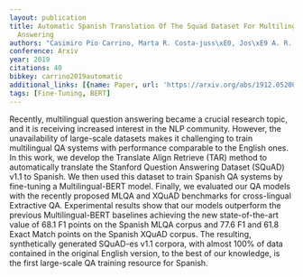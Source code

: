 ```yaml
---
layout: publication
title: Automatic Spanish Translation Of The Squad Dataset For Multilingual Question
  Answering
authors: "Casimiro Pio Carrino, Marta R. Costa-juss\xE0, Jos\xE9 A. R. Fonollosa"
conference: Arxiv
year: 2019
citations: 40
bibkey: carrino2019automatic
additional_links: [{name: Paper, url: 'https://arxiv.org/abs/1912.05200'}]
tags: [Fine-Tuning, BERT]
---
```

Recently, multilingual question answering became a crucial research topic,
and it is receiving increased interest in the NLP community. However, the
unavailability of large-scale datasets makes it challenging to train
multilingual QA systems with performance comparable to the English ones. In
this work, we develop the Translate Align Retrieve (TAR) method to
automatically translate the Stanford Question Answering Dataset (SQuAD) v1.1 to
Spanish. We then used this dataset to train Spanish QA systems by fine-tuning a
Multilingual-BERT model. Finally, we evaluated our QA models with the recently
proposed MLQA and XQuAD benchmarks for cross-lingual Extractive QA.
Experimental results show that our models outperform the previous
Multilingual-BERT baselines achieving the new state-of-the-art value of 68.1 F1
points on the Spanish MLQA corpus and 77.6 F1 and 61.8 Exact Match points on
the Spanish XQuAD corpus. The resulting, synthetically generated SQuAD-es v1.1
corpora, with almost 100% of data contained in the original English version, to
the best of our knowledge, is the first large-scale QA training resource for
Spanish.